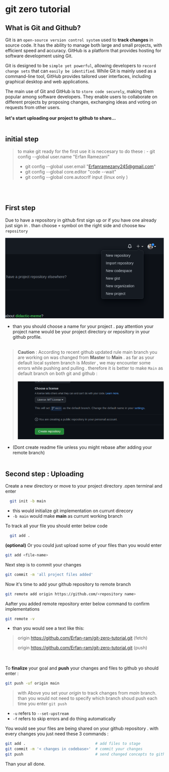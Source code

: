 # git zero tutorial

## What is Git and Github?

Git is an `open-source version control system` used to **track changes** in source code. It has the ability to manage both large and small projects, with efficient speed and accuracy. GitHub is a platform that provides hosting for software development using Git.

Git is designed to be `simple yet powerful`, allowing developers to `record change sets` that can `easily be identified`. While Git is mainly used as a command-line tool, GitHub provides tailored user interfaces, including graphical desktop and web applications. 

The main use of Git and GitHub is to `store code securely`, making them popular among software developers. They enable users to collaborate on different projects by proposing changes, exchanging ideas and voting on requests from other users.
<br/><br/>
**let's start uploading our project to github to share...**
<br/><br/>
## initial step
> to make git ready for the first use it is neccesary to do these :
> -﻿ git config --global user.name "Erfan Ramezani"
> - git config --global user.email "Erfanramezany245@gmail.com"
> - git config --global core.editor "code --wait"
> - git config --global core.autocrlf input (linux only )



<br/><br/>
## First step
Due to have a repository in github first sign up or if you have one already just sign in . than choose `+` symbol on the right side and choose `New repository`

![App Screenshot](/Pics/1.png)  

- than you should choose a name for your project . pay attention your project name would be your project directory or repository in your github profile.
<br/><br/>
> **Caution** : According to recent github updated rule main branch you are working on was changed from **Master** to **Main** . as far as your default local system branch is *Master* , we may encounter some errors while pushing and pulling . therefore it is better to make `Main` as default branch on both git and github :
> <br/><br/>
> ![App Screenshot](/Pics/2.png)
- (Dont create readme file unless you might rebase after adding your remote branch)
<br/><br/>
## Second step : Uploading

Create a new directory or move to your project directory .open terminal and enter 

~~~bash  
  git init -b main
~~~
- this would initialize git implementation on currunt direcory
- `-b main`  would make **main** as currunt working branch 

To track all your file you should enter below code  

~~~bash  
  git add .
~~~

**(optional)** Or you could just upload some of your files than you would enter 

~~~bash  
git add <file-name>
~~~

Next step is to commit your changes 

~~~bash  
git commit -m 'all project files added'
~~~

Now it's time to add your github repository to remote branch

~~~bash  
git remote add origin https://github.com/<repository name>
~~~ 

Aafter you added remote repository enter below command to confirm implementations

~~~bash  
git remote -v
~~~ 
- than you would see a text like this:
 
> origin  https://github.com/Erfan-ram/git-zero-tutorial.git (fetch)
> 
> origin  https://github.com/Erfan-ram/git-zero-tutorial.git (push)

<br/><br/>
To **finalize** your goal and **push** your changes and files to github yo should enter :
~~~bash  
git push -uf origin main
~~~ 
> with Above you set your *origin* to track changes from *main* branch. than you would not need to specify which branch shoud push each time you enter `git push`
- `-u` refers to `--set-upstream`
- `-f` refers to skip errors and do thing automatically

You would see your files are being shared on your github repository . with every changes you just need these 3 commands :
~~~bash 
git add .                               # add files to stage
git commit -m '< changes in codebase>'  # commit your changes
git push                                # send changed concepts to github
~~~ 

Than your all done.
